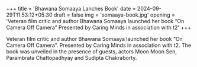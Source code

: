 +++
title = 'Bhawana Somaaya Lanches Book'
date = 2024-09-29T11:53:12+05:30
draft = false
img = 'somaaya-book.jpg'
opening = 'Veteran film critic and author Bhawana Somaaya launched her book “On Camera Off Camera” Presented by Caring Minds in association with t2'
+++

Veteran film critic and author Bhawana Somaaya launched her book “On Camera Off Camera”. Presented by Caring Minds in association with t2. The book was unveiled in the presence of guests, actors Moon Moon Sen, Parambrata Chattopadhyay and Sudipta Chakraborty.
